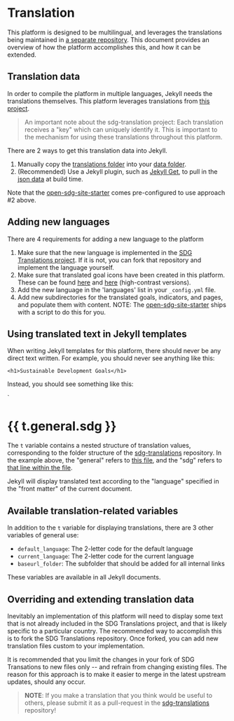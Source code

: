 # Translation

This platform is designed to be multilingual, and leverages the translations being maintained in [a separate repository](https://github.com/open-sdg/sdg-translations). This document provides an overview of how the platform accomplishes this, and how it can be extended.

## Translation data

In order to compile the platform in multiple languages, Jekyll needs the translations themselves. This platform leverages translations from [this project](https://open-sdg.github.io/sdg-translations).

> An important note about the sdg-translation project: Each translation receives
> a "key" which can uniquely identify it. This is important to the mechanism for
> using these translations throughout this platform.

There are 2 ways to get this translation data into Jekyll.

1. Manually copy the [translations folder](https://github.com/open-sdg/sdg-translations/tree/develop/translations) into your [data folder](https://jekyllrb.com/docs/datafiles/).
2. (Recommended) Use a Jekyll plugin, such as [Jekyll Get](https://github.com/18F/jekyll-get), to pull in the [json data](https://open-sdg.github.io/sdg-translations/translations.json) at build time.

Note that the [open-sdg-site-starter](https://github.com/open-sdg/open-sdg-site-starter) comes pre-configured to use approach #2 above.

## Adding new languages

There are 4 requirements for adding a new language to the platform

1. Make sure that the new language is implemented in the [SDG Translations project](https://open-sdg.github.io/sdg-translations). If it is not, you can fork that repository and implement the language yourself.
2. Make sure that translated goal icons have been created in this platform. These can be found [here](https://github.com/open-sdg/open-sdg/tree/master/assets/img/goals) and [here](https://github.com/open-sdg/open-sdg/tree/master/assets/img/high-contrast/goals) (high-contrast versions).
3. Add the new language in the 'languages' list in your `_config.yml` file.
4. Add new subdirectories for the translated goals, indicators, and pages, and populate them with content. NOTE: The [open-sdg-site-starter](https://github.com/open-sdg/open-sdg-site-starter) ships with a script to do this for you.

## Using translated text in Jekyll templates

When writing Jekyll templates for this platform, there should never be any direct text written. For example, you should never see anything like this:

`<h1>Sustainable Development Goals</h1>`

Instead, you should see something like this:

`<h1>{{ t.general.sdg }}</h1>

The `t` variable contains a nested structure of translation values, corresponding to the folder structure of the [sdg-translations](https://github.com/open-sdg/sdg-translations) repository. In the example above, the "general" refers to [this file](https://github.com/open-sdg/sdg-translations/blob/develop/translations/en/general.yml), and the "sdg" refers to [that line within the file](https://github.com/open-sdg/sdg-translations/blob/develop/translations/en/general.yml#L5).

Jekyll will display translated text according to the "language" specified in the "front matter" of the current document.

## Available translation-related variables

In addition to the `t` variable for displaying translations, there are 3 other variables of general use:

* `default_language`: The 2-letter code for the default language
* `current_language`: The 2-letter code for the current language
* `baseurl_folder`: The subfolder that should be added for all internal links

These variables are available in all Jekyll documents.

## Overriding and extending translation data

Inevitably an implementation of this platform will need to display some text that is not already included in the SDG Translations project, and that is likely specific to a particular country. The recommended way to accomplish this is to fork the SDG Translations repository. Once forked, you can add new translation files custom to your implementation.

It is recommended that you limit the changes in your fork of SDG Transations to new files only -- and refrain from changing existing files. The reason for this approach is to make it easier to merge in the latest upstream updates, should any occur.

> **NOTE**: If you make a translation that you think would be useful to others, please
> submit it as a pull-request in the [sdg-translations](https://github.com/open-sdg/sdg-translations) repository!
